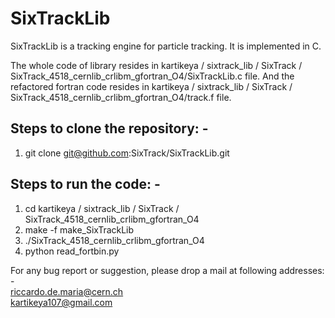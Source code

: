 SixTrackLib
===========

SixTrackLib is a tracking engine for particle tracking. It is implemented in C.

The whole code of library resides in kartikeya / sixtrack_lib / SixTrack / SixTrack_4518_cernlib_crlibm_gfortran_O4/SixTrackLib.c file. And the refactored fortran code resides in kartikeya / sixtrack_lib / SixTrack / SixTrack_4518_cernlib_crlibm_gfortran_O4/track.f file.

Steps to clone the repository: -
-----------------

1) git clone git@github.com:SixTrack/SixTrackLib.git                           <br/>   

Steps to run the code: -
--------------------------

1) cd kartikeya / sixtrack_lib / SixTrack / SixTrack_4518_cernlib_crlibm_gfortran_O4  <br/>
2) make -f make_SixTrackLib                                                           <br/>
3) ./SixTrack_4518_cernlib_crlibm_gfortran_O4                                         <br/>
4) python read_fortbin.py                                                             <br/>

For any bug report or suggestion, please drop a mail at following addresses: -        <br/>
riccardo.de.maria@cern.ch                                                             <br/>
kartikeya107@gmail.com 
